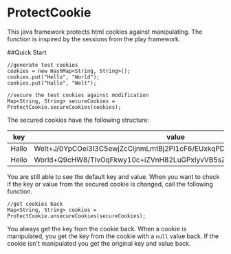 ProtectCookie
=============

This java framework protects html cookies against manipulating. The function is  inspired by the sessions from the play framework.


##Quick Start
```
//generate test cookies
cookies = new HashMap<String, String>();
cookies.put("Hello", "World");
cookies.put("Hallo", "Welt");

//secure the test cookies against modification
Map<String, String> secureCookies = ProtectCookie.secureCookies(cookies);

```
The secured cookies have the following structure:

|key | value |
|----|----|
|Hallo | Welt+J/0YpCOei3I3C5ewjZcCijnmLmtBj2PI1cF6/EUxkqPDdpiyRjq2bT1c7mpoXDjb|
|Hello | World+Q9cHW8/TIvOqFkwy10c+iZVnH82LuGPxIyvVB5sZsBBszP9Ll/y5Dn/wig7Ldqpt|

You are still able to see the default key and value. When you want to check if the key or value from the secured cookie is changed, call the following function.

```
//get cookies back
Map<String, String> cookies = ProtectCookie.unsecureCookies(secureCookies);
```

You always get the key from the cookie back. When a cookie is manipulated, you get the key from the cookie with a `null` value back. If the cookie isn't manipulated you get the original key and value back.